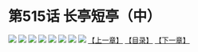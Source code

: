 # 第515话 长亭短亭（中）
![](https://mhpic.xiaomingtaiji.net/comic/D/斗破苍穹拆分版/515话/1.jpg-zymk.middle.webp)
![](https://mhpic.xiaomingtaiji.net/comic/D/斗破苍穹拆分版/515话/2.jpg-zymk.middle.webp)
![](https://mhpic.xiaomingtaiji.net/comic/D/斗破苍穹拆分版/515话/3.jpg-zymk.middle.webp)
![](https://mhpic.xiaomingtaiji.net/comic/D/斗破苍穹拆分版/515话/4.jpg-zymk.middle.webp)
![](https://mhpic.xiaomingtaiji.net/comic/D/斗破苍穹拆分版/515话/5.jpg-zymk.middle.webp)
![](https://mhpic.xiaomingtaiji.net/comic/D/斗破苍穹拆分版/515话/6.jpg-zymk.middle.webp)
![](https://mhpic.xiaomingtaiji.net/comic/D/斗破苍穹拆分版/515话/7.jpg-zymk.middle.webp)
![](https://mhpic.xiaomingtaiji.net/comic/D/斗破苍穹拆分版/515话/8.jpg-zymk.middle.webp)
[【上一章】](./514.md)
[【目录】](./README.md)
[【下一章】](./516.md)
